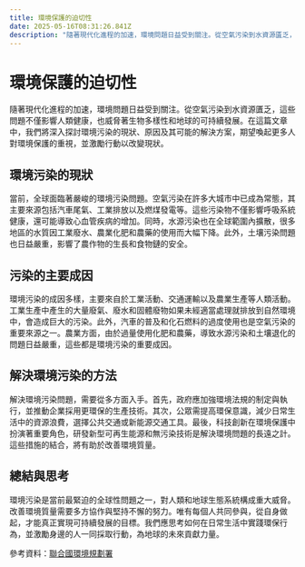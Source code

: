 ```yaml
---
title: 環境保護的迫切性
date: 2025-05-16T08:31:26.841Z
description: "隨著現代化進程的加速，環境問題日益受到關注。從空氣污染到水資源匱乏，這些問題不僅影響人類健康，也威脅著生物多樣性和地球的可持續發展。在這篇文章中，我們將深入探討環境污染的現狀、原因及其可能的解決方案，期望喚起更多人對環境保護的重視，並激勵行動以改變現狀。"
---
```


# 環境保護的迫切性

隨著現代化進程的加速，環境問題日益受到關注。從空氣污染到水資源匱乏，這些問題不僅影響人類健康，也威脅著生物多樣性和地球的可持續發展。在這篇文章中，我們將深入探討環境污染的現狀、原因及其可能的解決方案，期望喚起更多人對環境保護的重視，並激勵行動以改變現狀。

## 環境污染的現狀

當前，全球面臨著嚴峻的環境污染問題。空氣污染在許多大城市中已成為常態，其主要來源包括汽車尾氣、工業排放以及燃煤發電等。這些污染物不僅影響呼吸系統健康，還可能導致心血管疾病的增加。同時，水源污染也在全球範圍內擴散，很多地區的水質因工業廢水、農業化肥和農藥的使用而大幅下降。此外，土壤污染問題也日益嚴重，影響了農作物的生長和食物鏈的安全。

## 污染的主要成因

環境污染的成因多樣，主要來自於工業活動、交通運輸以及農業生產等人類活動。工業生產中產生的大量廢氣、廢水和固體廢物如果未經適當處理就排放到自然環境中，會造成巨大的污染。此外，汽車的普及和化石燃料的過度使用也是空氣污染的重要來源之一。農業方面，由於過量使用化肥和農藥，導致水源污染和土壤退化的問題日益嚴重，這些都是環境污染的重要成因。

## 解決環境污染的方法

解決環境污染問題，需要從多方面入手。首先，政府應加強環境法規的制定與執行，並推動企業採用更環保的生產技術。其次，公眾需提高環保意識，減少日常生活中的資源浪費，選擇公共交通或新能源交通工具。最後，科技創新在環境保護中扮演著重要角色，研發新型可再生能源和無污染技術是解決環境問題的長遠之計。這些措施的結合，將有助於改善環境質量。

## 總結與思考

環境污染是當前最緊迫的全球性問題之一，對人類和地球生態系統構成重大威脅。改善環境質量需要多方協作與堅持不懈的努力。唯有每個人共同參與，從自身做起，才能真正實現可持續發展的目標。我們應思考如何在日常生活中實踐環保行為，並激勵身邊的人一同採取行動，為地球的未來貢獻力量。

參考資料：[聯合國環境規劃署](https://www.unep.org/)